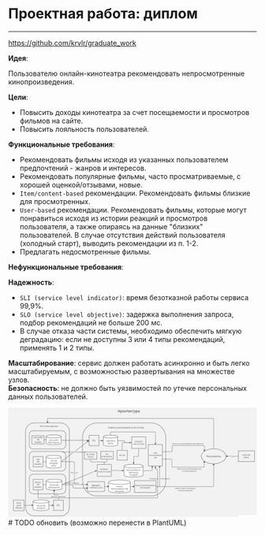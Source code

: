# Проектная работа: диплом
---

https://github.com/krvlr/graduate_work

**Идея**:

Пользователю онлайн-кинотеатра рекомендовать непросмотренные кинопроизведения.  

**Цели**:

- Повысить доходы кинотеатра за счет посещаемости и просмотров фильмов на сайте. 
- Повысить лояльность пользователей.

**Функциональные требования**:

- Рекомендовать фильмы исходя из указанных пользователем предпочтений - жанров и интересов.
- Рекомендовать популярные фильмы, часто просматриваемые, с хорошей оценкой/отзывами, новые. 
- `Item/content-based` рекомендации. Рекомендовать фильмы близкие для просмотренных. 
- `User-based` рекомендации. Рекомендовать фильмы, которые могут понравиться исходя из истории реакций и просмотров пользователя, а также опираясь на данные "близких" пользователей. В случае отсутствия действий пользователя (холодный старт), выводить рекомендации из п. 1-2. 
- Предлагать недосмотренные фильмы.

**Нефункциональные требования**:  

**Надежность**:
* `SLI (service level indicator)`: время безотказной работы сервиса 99,9%.
* `SLO (service level objective)`: задержка выполнения запроса, подбор рекомендаций не больше 200 мс.
* В случае отказа части системы, необходимо обеспечить мягкую деградацию: если не доступны 3 или 4 типы рекомендаций, применять 1 и 2 типы.

**Масштабирование**: сервис должен работать асинхронно и быть легко масштабируемым, с возможностью развертывания на множестве узлов.  
**Безопасность**: не должно быть уязвимостей по утечке персональных данных пользователей.

![](arch/recommendation_service.png) # TODO обновить (возможно перенести в PlantUML)
